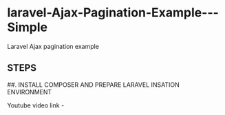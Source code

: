 # laravel-Ajax-Pagination-Example---Simple
Laravel Ajax pagination example

STEPS
---------------------
##. INSTALL COMPOSER AND PREPARE LARAVEL INSATION ENVIRONMENT

Youtube video link - 
